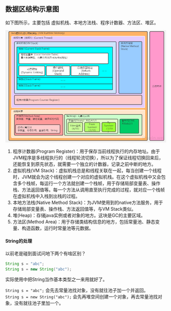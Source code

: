 ## 数据区结构示意图

如下图所示，主要包括 虚拟机栈、本地方法栈、程序计数器、方法区、堆区。

![](assets/jvm_data_struct.png)

1. 程序计数器(Program Register)：用于保存当前线程执行的内存地址。由于JVM程序是多线程执行的（线程轮流切换），所以为了保证线程切换回来后，还能恢复到原先状态，就需要一个独立的计数器，记录之前中断的地方。
2. 虚拟机栈(VM Stack)：虚拟机栈总是和线程关联在一起，每当创建一个线程时，JVM就会为这个线程创建一个对应的虚拟机栈。在这个虚拟机栈中又会包含多个栈帧，每运行一个方法就创建一个栈帧，用于存储局部变量表、操作栈、方法返回值等。每一个方法从调用直至执行完成的过程，就对应一个栈帧在虚拟机栈中入栈到出栈的过程。
3. 本地方法栈(Native Method Stack)：为JVM使用到的native方法服务，用于存储局部变量表、操作栈、方法返回值等，与VM Stack类似。
4. 堆(Heap)：存储java实例或者对象的地方。这块是GC的主要区域。
5. 方法区(Method Area)：用于存储类结构信息的地方，包括常量池、静态变量、构造函数，运行时常量池等元数据。


#### String的处理
以前老是碰到面试问地下两个有啥区别？
```java
String s = "abc";
String s = new String("abc");
```
实际使用中把String当作基本类型之一来用就好了。

`String s = "abc";` 会先去常量池找对象，没有就往池子加一个并返回。  
`String s = new String("abc");` 会先再堆空间创建一个对象，再去常量池找对象，没有就往池子里加一个。